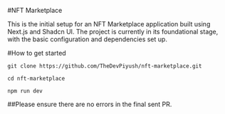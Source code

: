 #NFT Marketplace

This is the initial setup for an NFT Marketplace application built using Next.js and Shadcn UI. The project is currently in its foundational stage, with the basic configuration and dependencies set up.

#How to get started

```
git clone https://github.com/TheDevPiyush/nft-marketplace.git
```
```
cd nft-marketplace
```
```
npm run dev
```

##Please ensure there are no errors in the final sent PR.
